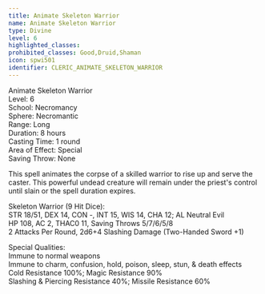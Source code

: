 ```yaml
---
title: Animate Skeleton Warrior
name: Animate Skeleton Warrior
type: Divine
level: 6
highlighted_classes: 
prohibited_classes: Good,Druid,Shaman
icon: spwi501
identifier: CLERIC_ANIMATE_SKELETON_WARRIOR
---
```

Animate Skeleton Warrior  
Level: 6  
School: Necromancy  
Sphere: Necromantic  
Range: Long  
Duration: 8 hours  
Casting Time: 1 round  
Area of Effect: Special  
Saving Throw: None  
  
This spell animates the corpse of a skilled warrior to rise up and serve the caster. This powerful undead creature will remain under the priest's control until slain or the spell duration expires.  
  
Skeleton Warrior (9 Hit Dice):  
STR 18/51, DEX 14, CON -, INT 15, WIS 14, CHA 12;  AL Neutral Evil  
HP 108, AC 2, THAC0 11, Saving Throws 5/7/6/5/8  
2 Attacks Per Round, 2d6+4 Slashing Damage (Two-Handed Sword +1)  
  
Special Qualities:  
Immune to normal weapons  
Immune to charm, confusion, hold, poison, sleep, stun, &amp; death effects  
Cold Resistance 100%; Magic Resistance 90%  
Slashing &amp; Piercing Resistance 40%; Missile Resistance 60%  
